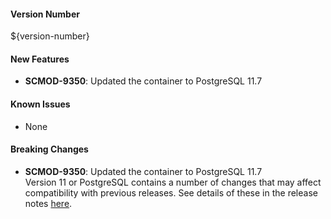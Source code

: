 
#### Version Number
${version-number}

#### New Features
- **SCMOD-9350**: Updated the container to PostgreSQL 11.7

#### Known Issues
- None

#### Breaking Changes
- **SCMOD-9350**: Updated the container to PostgreSQL 11.7  
Version 11 or PostgreSQL contains a number of changes that may affect compatibility with previous releases. See details of these in the release notes [here](https://www.postgresql.org/docs/11/release-11.html).
